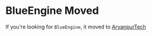 # BlueEngine Moved
If you're looking for `BlueEngine`, it moved to [AryanpurTech](https://github.com/AryanpurTech/BlueEngine)
